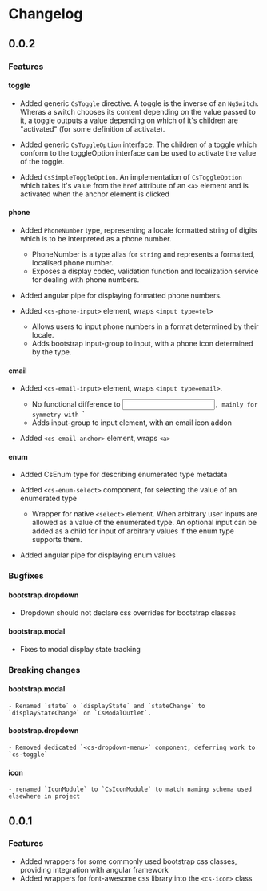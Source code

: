 # Changelog

## 0.0.2
### Features

#### toggle

- Added generic `CsToggle` directive.
    A toggle is the inverse of an `NgSwitch`. Wheras a switch chooses its content depending on the value passed to it,
    a toggle outputs a value depending on which of it's children are "activated" (for some definition of activate).

- Added generic `CsToggleOption` interface.
    The children of a toggle which conform to the toggleOption interface can be used to activate the value of
    the toggle.

- Added `CsSimpleToggleOption`.
    An implementation of `CsToggleOption` which takes it's value from the `href` attribute of an `<a>` element and is
    activated when the anchor element is clicked


#### phone

- Added `PhoneNumber` type, representing a locale formatted string of digits which is to be interpreted as a phone number.
  - PhoneNumber is a type alias for `string` and represents a formatted, localised phone number.
  - Exposes a display codec, validation function and localization service for dealing with phone numbers.

- Added angular pipe for displaying formatted phone numbers.

- Added `<cs-phone-input>` element, wraps `<input type=tel>`
  - Allows users to input phone numbers in a format determined by their locale.
  - Adds bootstrap input-group to input, with a phone icon determined by the type.

#### email

- Added `<cs-email-input>` element, wraps `<input type=email>`.
  - No functional difference to <input type=tel>`, mainly for symmetry with `<cs-phone-input>`
  - Adds input-group to input element, with an email icon addon

- Added `<cs-email-anchor>` element, wraps `<a>`


#### enum

- Added CsEnum type for describing enumerated type metadata
- Added `<cs-enum-select>` component, for selecting the value of an enumerated type
  - Wrapper for native `<select>` element. When arbitrary user inputs are allowed as a value of the enumerated
    type. An optional input can be added as a child for input of arbitrary values if the enum type supports them.

- Added angular pipe for displaying enum values

### Bugfixes

#### bootstrap.dropdown

- Dropdown should not declare css overrides for bootstrap classes

#### bootstrap.modal
- Fixes to modal display state tracking

### Breaking changes

#### bootstrap.modal
    - Renamed `state` o `displayState` and `stateChange` to `displayStateChange` on `CsModalOutlet`.

#### bootstrap.dropdown
    - Removed dedicated `<cs-dropdown-menu>` component, deferring work to `cs-toggle`

#### icon
    - renamed `IconModule` to `CsIconModule` to match naming schema used elsewhere in project

## 0.0.1

### Features
- Added wrappers for some commonly used bootstrap css classes, providing integration with angular framework
- Added wrappers for font-awesome css library into the `<cs-icon>` class


